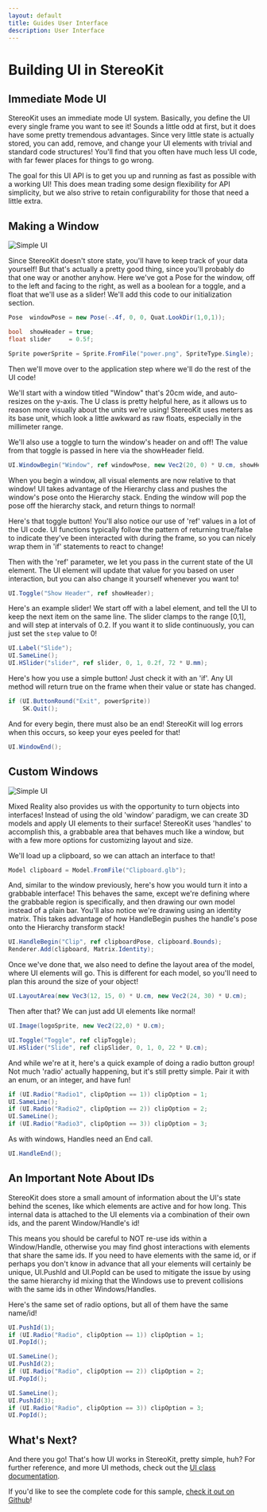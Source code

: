 ```yaml
---
layout: default
title: Guides User Interface
description: User Interface
---
```


# Building UI in StereoKit

## Immediate Mode UI

StereoKit uses an immediate mode UI system. Basically, you define the UI
every single frame you want to see it! Sounds a little odd at first, but
it does have some pretty tremendous advantages. Since very little state
is actually stored, you can add, remove, and change your UI elements with
trivial and standard code structures! You'll find that you often have
much less UI code, with far fewer places for things to go wrong.

The goal for this UI API is to get you up and running as fast as possible
with a working UI! This does mean trading some design flexibility for API
simplicity, but we also strive to retain configurability for those that
need a little extra.

## Making a Window

![Simple UI]({{site.url}}/img/screenshots/GuideUserInterface.jpg)

Since StereoKit doesn't store state, you'll have to keep track of
your data yourself! But that's actually a pretty good thing, since
you'll probably do that one way or another anyhow. Here we've got a
Pose for the window, off to the left and facing to the right, as well
as a boolean for a toggle, and a float that we'll use as a slider!
We'll add this code to our initialization section.
```csharp
Pose  windowPose = new Pose(-.4f, 0, 0, Quat.LookDir(1,0,1));

bool  showHeader = true;
float slider     = 0.5f;

Sprite powerSprite = Sprite.FromFile("power.png", SpriteType.Single);
```
Then we'll move over to the application step where we'll do the
rest of the UI code!

We'll start with a window titled "Window" that's 20cm wide, and
auto-resizes on the y-axis. The U class is pretty helpful here,
as it allows us to reason more visually about the units we're
using! StereoKit uses meters as its base unit, which look a
little awkward as raw floats, especially in the millimeter range.

We'll also use a toggle to turn the window's header on and off!
The value from that toggle is passed in here via the showHeader
field.

```csharp
UI.WindowBegin("Window", ref windowPose, new Vec2(20, 0) * U.cm, showHeader?UIWin.Normal:UIWin.Body);
```

When you begin a window, all visual elements are now relative to
that window! UI takes advantage of the Hierarchy class and pushes
the window's pose onto the Hierarchy stack. Ending the window
will pop the pose off the hierarchy stack, and return things to
normal!

Here's that toggle button! You'll also notice our use of 'ref'
values in a lot of the UI code. UI functions typically follow the
pattern of returning true/false to indicate they've been
interacted with during the frame, so you can nicely wrap them in
'if' statements to react to change!

Then with the 'ref' parameter, we let you pass in the current
state of the UI element. The UI element will update that value
for you based on user interaction, but you can also change it
yourself whenever you want to!

```csharp
UI.Toggle("Show Header", ref showHeader);
```

Here's an example slider! We start off with a label element, and
tell the UI to keep the next item on the same line. The slider
clamps to the range [0,1], and will step at intervals of 0.2. If
you want it to slide continuously, you can just set the `step`
value to 0!

```csharp
UI.Label("Slide");
UI.SameLine();
UI.HSlider("slider", ref slider, 0, 1, 0.2f, 72 * U.mm);
```

Here's how you use a simple button! Just check it with an 'if'.
Any UI method will return true on the frame when their value or
state has changed.

```csharp
if (UI.ButtonRound("Exit", powerSprite))
	SK.Quit();
```

And for every begin, there must also be an end! StereoKit will
log errors when this occurs, so keep your eyes peeled for that!

```csharp
UI.WindowEnd();
```

## Custom Windows

![Simple UI]({{site.url}}/img/screenshots/GuideUserInterfaceCustom.jpg)

Mixed Reality also provides us with the opportunity to turn
objects into interfaces! Instead of using the old 'window'
paradigm, we can create 3D models and apply UI elements to their
surface! StereoKit uses 'handles' to accomplish this, a grabbable
area that behaves much like a window, but with a few more options
for customizing layout and size.

We'll load up a clipboard, so we can attach an interface to that!

```csharp
Model clipboard = Model.FromFile("Clipboard.glb");
```

And, similar to the window previously, here's how you would turn
it into a grabbable interface! This behaves the same, except
we're defining where the grabbable region is specifically, and
then drawing our own model instead of a plain bar. You'll also
notice we're drawing using an identity matrix. This takes
advantage of how HandleBegin pushes the handle's pose onto the
Hierarchy transform stack!

```csharp
UI.HandleBegin("Clip", ref clipboardPose, clipboard.Bounds);
Renderer.Add(clipboard, Matrix.Identity);
```

Once we've done that, we also need to define the layout area of
the model, where UI elements will go. This is different for each
model, so you'll need to plan this around the size of your
object!

```csharp
UI.LayoutArea(new Vec3(12, 15, 0) * U.cm, new Vec2(24, 30) * U.cm);
```

Then after that? We can just add UI elements like normal!

```csharp
UI.Image(logoSprite, new Vec2(22,0) * U.cm);

UI.Toggle("Toggle", ref clipToggle);
UI.HSlider("Slide", ref clipSlider, 0, 1, 0, 22 * U.cm);
```

And while we're at it, here's a quick example of doing a radio
button group! Not much 'radio' actually happening, but it's still
pretty simple. Pair it with an enum, or an integer, and have fun!

```csharp
if (UI.Radio("Radio1", clipOption == 1)) clipOption = 1;
UI.SameLine();
if (UI.Radio("Radio2", clipOption == 2)) clipOption = 2;
UI.SameLine();
if (UI.Radio("Radio3", clipOption == 3)) clipOption = 3;
```

As with windows, Handles need an End call.

```csharp
UI.HandleEnd();
```

## An Important Note About IDs

StereoKit does store a small amount of information about the UI's
state behind the scenes, like which elements are active and for
how long. This internal data is attached to the UI elements via
a combination of their own ids, and the parent Window/Handle's
id!

This means you should be careful to NOT re-use ids within a
Window/Handle, otherwise you may find ghost interactions with
elements that share the same ids. If you need to have elements
with the same id, or if perhaps you don't know in advance that
all your elements will certainly be unique, UI.PushId and
UI.PopId can be used to mitigate the issue by using the same
hierarchy id mixing that the Windows use to prevent collisions
with the same ids in other Windows/Handles.

Here's the same set of radio options, but all of them have the
same name/id!

```csharp
UI.PushId(1);
if (UI.Radio("Radio", clipOption == 1)) clipOption = 1;
UI.PopId();

UI.SameLine();
UI.PushId(2);
if (UI.Radio("Radio", clipOption == 2)) clipOption = 2;
UI.PopId();

UI.SameLine();
UI.PushId(3);
if (UI.Radio("Radio", clipOption == 3)) clipOption = 3;
UI.PopId();
```
## What's Next?

And there you go! That's how UI works in StereoKit, pretty
simple, huh? For further reference, and more UI methods, check
out the [UI class documentation]({{site.url}}/Pages/Reference/UI.html).

If you'd like to see the complete code for this sample,
[check it out on Github](https://github.com/maluoi/StereoKit/blob/master/Examples/StereoKitTest/Demos/DemoUI.cs)!

